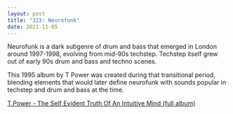 ```yaml
---
layout: post
title: "323: Neurofunk"
date: 2021-11-05
---
```


Neurofunk is a dark subgenre of drum and bass that emerged in London around 1997-1998, evolving from mid-90s techstep. Techstep itself grew out of early 90s drum and bass and techno scenes. 

This 1995 album by T Power was created during that transitional period, blending elements that would later define neurofunk with sounds popular in techstep and drum and bass at the time.

[T.Power - The Self Evident Truth Of An Intuitive Mind (full album)](https://youtu.be/Ikp8JFKIlhg?t=737)
